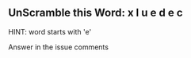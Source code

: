 UnScramble this Word: x l u e d e c
----------

HINT: word starts with 'e'

Answer in the issue comments
